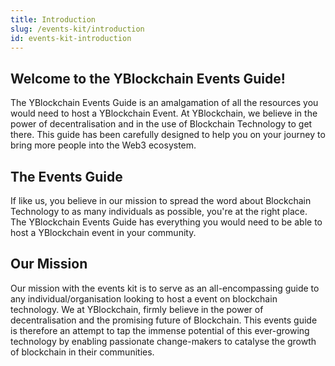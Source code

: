 ```yaml
---
title: Introduction
slug: /events-kit/introduction
id: events-kit-introduction
---
```


## Welcome to the YBlockchain Events Guide!

The YBlockchain Events Guide is an amalgamation of all the resources you would need to host a YBlockchain Event. At YBlockchain, we believe in the power of decentralisation and in the use of Blockchain Technology to get there. This guide has been carefully designed to help you on your journey to bring more people into the Web3 ecosystem. 


## The Events Guide

If like us, you believe in our mission to spread the word about Blockchain Technology to as many individuals as possible, you're at the right place. The YBlockchain Events Guide has everything you would need to be able to host a YBlockchain event in your community. 

## Our Mission
Our mission with the events kit is to serve as an all-encompassing guide to any individual/organisation looking to host a event on blockchain technology. 
We at YBlockchain, firmly believe in the power of decentralisation and the promising future of Blockchain. This events guide is therefore an attempt to tap the immense potential of this ever-growing technology by enabling passionate change-makers to catalyse the growth of blockchain in their communities.